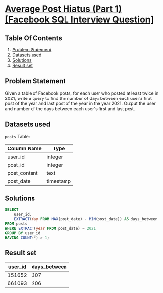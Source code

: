 # [Average Post Hiatus (Part 1) [Facebook SQL Interview Question]](https://datalemur.com/questions/sql-average-post-hiatus-1)

## Table Of Contents
1. [Problem Statement]()
2. [Datasets used]()
3. [Solutions]()
4. [Result set]()

## Problem Statement

Given a table of Facebook posts, for each user who posted at least twice in 2021, write a query to find the number of days between each user’s first post of the year and last post of the year in the year 2021. Output the user and number of the days between each user's first and last post.

## Datasets used

```posts``` Table:

|  Column Name  | Type          |
| ------------- | ------------- |
| user_id | integer |
| post_id | integer |
| post_content | text |
| post_date | timestamp |

## Solutions

```sql
SELECT 
    user_id, 
    EXTRACT(day FROM MAX(post_date) - MIN(post_date)) AS days_between
FROM posts
WHERE EXTRACT(year FROM post_date) = 2021
GROUP BY user_id
HAVING COUNT(*) > 1;
```

## Result set

| user_id | days_between |
| ------- | ------------ |
| 151652 | 307 |
| 661093 | 206 |